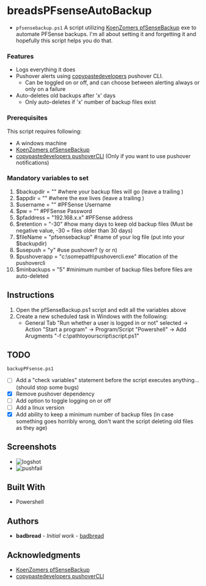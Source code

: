 # breadsPFsenseAutoBackup

- ```pfsensebackup.ps1``` A script utilizing [KoenZomers pfSenseBackup](https://github.com/KoenZomers/pfSenseBackup) exe to automate PFSense backups. 
I'm all about setting it and forgetting it and hopefully this script helps you do that. 

### Features
- Logs everything it does
- Pushover alerts using [copypastedevelopers](https://github.com/copypastedeveloper/PushoverCli) pushover CLI. 
   - Can be toggled on or off, and can choose between alerting always or only on a failure
- Auto-deletes old backups after 'x' days
   - Only auto-deletes if 'x' number of backup files exist
   
### Prerequisites

This script requires following:
- A windows machine
- [KoenZomers pfSenseBackup](https://github.com/KoenZomers/pfSenseBackup)
- [copypastedevelopers pushoverCLI](https://github.com/copypastedeveloper/PushoverCli) (Only if you want to use pushover notifications)

### Mandatory variables to set
1. $backupdir = "\" #where your backup files will go (leave a trailing \)
2. $appdir = "\" #where the exe lives (leave a trailing \)
3. $username = "" #PFSense Username
4. $pw = "" #PFSense Password
5. $pfaddress = "192.168.x.x" #PFSense address
6. $retention = "-30" #how many days to keep old backup files (Must be negative value, -30 = files older than 30 days)
7. $fileName = "pfsensebackup" #name of your log file (put into your $backupdir)
8. $usepush = "y" #use pushover? (y or n)
9. $pushoverapp = "c:\somepath\pushovercli.exe" #location of the pushovercli
10. $minbackups = "5" #minimum number of backup files before files are auto-deleted

## Instructions
1. Open the pfSenseBackup.ps1 script and edit all the variables above
2. Create a new scheduled task in Windows with the following:
   - General Tab "Run whether a user is logged in or not" selected -> Action "Start a program" -> Program/Script "Powershell" -> Add Arugments "-f c:\pathtoyourscript\script.ps1"


## TODO
```backupPFsense.ps1```
- [ ] Add a "check variables" statement before the script executes anything... (should stop some bugs)
- [x] Remove pushover dependency
- [ ] Add option to toggle logging on or off
- [ ] Add a linux version
- [x] Add ability to keep a minimum number of backup files (in case something goes horribly wrong, don't want the script deleting old files as they age)

## Screenshots
- ![logshot](logshot.png)
- ![pushfail](pfpushfailed.jpg)

## Built With
* Powershell

## Authors
* **badbread** - *Initial work* - [badbread](https://github.com/badbread)

## Acknowledgments
- [KoenZomers pfSenseBackup](https://github.com/KoenZomers/pfSenseBackup)
- [copypastedevelopers pushoverCLI](https://github.com/copypastedeveloper/PushoverCli)

